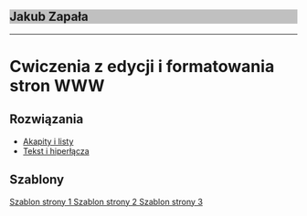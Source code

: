 <!DOCTYPE html>
<html lang="pl">
<head>
<title> Moja Strona Internetowa </title>
<meta name="viewport" content="width=device-width">
<meta charset="utf-8"/>
 <link rel="stylesheet" href="styl.css">
  <style>
    {color:red;}
  </style>
</head>
<body>
 <div style="background: silver;">
  <h2> Jakub Zapała</h2>
 </div>
 <hr/>
 <h1>Cwiczenia z edycji i formatowania<br/>
 stron WWW</h1>
  <h2>Rozwiązania</h2>
  <ul>
   <li>
<a href="akapity.html">Akapity i listy</a>
   </li>
   <li>
<a href="tekst.html">Tekst i hiperłącza</a>
   </li>
  </ul>
  <h2>Szablony</h2>
  <div>
<a href="NorbercikGierczak.github.io/szablony/szablonstrony1.html">
Szablon strony 1
</a>
<a href="NorbercikGierczak.github.io/szablony/szablonstrony2.html">
Szablon strony 2
</a>
<a href="NorbercikGierczak.github.io/szablony/szablonstrony3.html">
Szablon strony 3
</a>
  </div>
</body>
</html>
